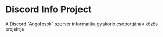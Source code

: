 # Discord Info Project
A Discord "Angolosok" szerver informatika gyakorló csoportjának közös projektje
